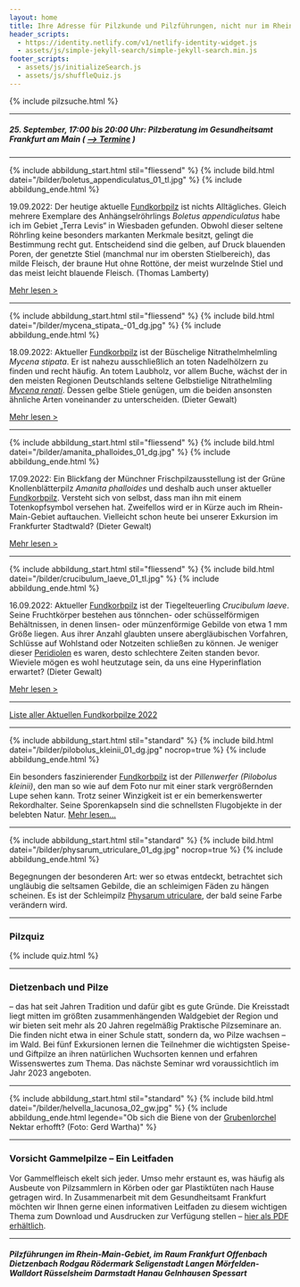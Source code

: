 ```yaml
---
layout: home
title: Ihre Adresse für Pilzkunde und Pilzführungen, nicht nur im Rhein-Main-Gebiet
header_scripts:
  - https://identity.netlify.com/v1/netlify-identity-widget.js
  - assets/js/simple-jekyll-search/simple-jekyll-search.min.js
footer_scripts:
  - assets/js/initializeSearch.js
  - assets/js/shuffleQuiz.js
---
```

{% include pilzsuche.html %}

- - -

##### 25. September, 17:00 bis 20:00 Uhr: Pilzberatung im Gesundheitsamt Frankfurt am Main ( [\--> Termine](/Termine) )

- - -

{% include abbildung_start.html stil="fliessend" %}
{% include bild.html datei="/bilder/boletus_appendiculatus_01_tl.jpg" %}
{% include abbildung_ende.html %}

19.09.2022:  Der heutige aktuelle [Fundkorbpilz](AA "Glossar-") ist nichts Alltägliches. Gleich mehrere Exemplare des Anhängselröhrlings *Boletus appendiculatus* habe ich im Gebiet „Terra Levis“ in Wiesbaden gefunden. Obwohl dieser seltene Röhrling keine besonders markanten Merkmale besitzt, gelingt die Bestimmung recht gut. Entscheidend sind die gelben, auf Druck blauenden Poren, der genetzte Stiel (manchmal nur im obersten Stielbereich), das milde Fleisch, der braune Hut ohne Rottöne, der meist wurzelnde Stiel und das meist leicht blauende Fleisch. (Thomas Lamberty)

[Mehr lesen >](/pilze/boletus-appendiculatus-anhängselröhrling)

<div style="clear:  both"></div>

- - -

{% include abbildung_start.html stil="fliessend" %}
{% include bild.html datei="/bilder/mycena_stipata_-01_dg.jpg" %}
{% include abbildung_ende.html %}

18.09.2022:  Aktueller [Fundkorbpilz](AA "Glossar-") ist der Büschelige Nitrathelmhelmling *Mycena stipata*. Er ist nahezu ausschließlich an toten Nadelhölzern zu finden und recht häufig. An totem Laubholz, vor allem Buche, wächst der in den meisten Regionen Deutschlands seltene Gelbstielige Nitrathelmling *[Mycena renati](/pilze/mycena-renati-gelbstieliger-nitrathelmling)*. Dessen gelbe Stiele genügen, um die beiden ansonsten ähnliche Arten voneinander zu unterscheiden. (Dieter Gewalt)

[Mehr lesen >](/pilze/mycena-stipata-büscheliger-nitrathelmling)

<div style="clear:  both"></div>

- - -

{% include abbildung_start.html stil="fliessend" %}
{% include bild.html datei="/bilder/amanita_phalloides_01_dg.jpg" %}
{% include abbildung_ende.html %}

17.09.2022:  Ein Blickfang der Münchner Frischpilzausstellung ist der Grüne Knollenblätterpilz *Amanita phalloides* und deshalb auch unser aktueller [Fundkorbpilz](AA "Glossar-"). Versteht sich von selbst, dass man ihn mit einem Totenkopfsymbol versehen hat. Zweifellos wird er in Kürze auch im Rhein-Main-Gebiet auftauchen. Vielleicht schon heute bei unserer Exkursion im Frankfurter Stadtwald? (Dieter Gewalt)

[Mehr lesen >](/pilze/amanita-phalloides-grüner-knollenblätterpilz)

<div style="clear:  both"></div>

- - -

{% include abbildung_start.html stil="fliessend" %}
{% include bild.html datei="/bilder/crucibulum_laeve_01_tl.jpg" %}
{% include abbildung_ende.html %}

16.09.2022:  Aktueller [Fundkorbpilz](AA "Glossar-") ist der Tiegelteuerling *Crucibulum laeve*. Seine Fruchtkörper bestehen aus  tönnchen- oder schüsselförmigen Behältnissen, in denen linsen- oder münzenförmige Gebilde von etwa 1 mm Größe liegen. Aus ihrer Anzahl glaubten unsere abergläubischen Vorfahren, Schlüsse auf Wohlstand oder Notzeiten schließen zu können. Je weniger dieser [Peridiolen](Peridiole "Glossar") es waren, desto schlechtere Zeiten standen bevor.  Wieviele mögen es wohl heutzutage sein, da uns eine Hyperinflation erwartet? (Dieter Gewalt)

[Mehr lesen >](/pilze/crucibulum-laeve-tiegelteuerling)

<div style="clear:  both"></div>

- - -

[Liste aller Aktuellen Fundkorbpilze 2022](/artikel/liste-aller-aktuellen-fundkorbpilze-2022.html)

- - -

{% include abbildung_start.html stil="standard" %}
{% include bild.html datei="/bilder/pilobolus_kleinii_01_dg.jpg" nocrop=true %}
{% include abbildung_ende.html %}

Ein besonders faszinierender [Fundkorbpilz](AA "Glossar-") ist der *Pillenwerfer (Pilobolus kleinii)*, den man so wie auf dem Foto nur mit einer stark vergrößernden Lupe sehen kann. Trotz seiner Winzigkeit ist er ein bemerkenswerter Rekordhalter. Seine Sporenkapseln sind die schnellsten Flugobjekte in der belebten Natur. [Mehr lesen...](/pilze/pilobolus-kleinii-pillenwerfer)

- - -

{% include abbildung_start.html stil="standard" %}
{% include bild.html datei="/bilder/physarum_utriculare_01_dg.jpg" nocrop=true %}
{% include abbildung_ende.html %}

Begegnungen der besonderen Art: wer so etwas entdeckt, betrachtet sich ungläubig die seltsamen Gebilde, die an schleimigen Fäden zu hängen scheinen. Es ist der Schleimpilz [Physarum utriculare](/pilze/physarum-utriculare-fadenfruchtschleimpilz), der bald seine Farbe verändern wird.

- - -

### Pilzquiz

{% include quiz.html %}

- - -

### Dietzenbach und Pilze

– das hat seit Jahren Tradition und dafür gibt es gute Gründe. Die Kreisstadt liegt mitten im größten zusammenhängenden Waldgebiet der Region und wir bieten seit mehr als 20 Jahren regelmäßig Praktische Pilzseminare an. Die finden nicht etwa in einer Schule statt, sondern da, wo Pilze wachsen – im Wald. Bei fünf Exkursionen lernen die Teilnehmer die wichtigsten Speise- und Giftpilze an ihren natürlichen Wuchsorten kennen und erfahren Wissenswertes zum Thema. Das nächste Seminar wrd voraussichtlich im Jahr 2023 angeboten.  

- - -

{% include abbildung_start.html stil="standard" %}
{% include bild.html datei="/bilder/helvella_lacunosa_02_gw.jpg" %}
{% include abbildung_ende.html legende="Ob sich die Biene von der <a href='/pilze/helvella-lacunosa-grubenlorchel'>Grubenlorchel</a> Nektar erhofft?  (Foto: Gerd Wartha)" %}

- - -

### Vorsicht Gammelpilze – Ein Leitfaden

Vor Gammelfleisch ekelt sich jeder. Umso mehr erstaunt es, was häufig als Ausbeute von Pilzsammlern in Körben oder gar Plastiktüten nach Hause getragen wird. In Zusammenarbeit mit dem Gesundheitsamt Frankfurt möchten wir Ihnen gerne einen informativen Leitfaden zu diesem wichtigen Thema zum Download und Ausdrucken zur Verfügung stellen – [hier als PDF erhältlich](/assets/docs/Fundkorb.de-Gammelpilze.pdf).

- - -

##### Pilzführungen im Rhein-Main-Gebiet, im Raum Frankfurt Offenbach Dietzenbach Rodgau Rödermark Seligenstadt Langen Mörfelden-Walldort Rüsselsheim Darmstadt Hanau Gelnhausen Spessart